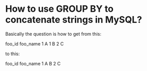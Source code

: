 
# How to use GROUP BY to concatenate strings in MySQL?

Basically the question is how to get from this:

foo_id   foo_name
1        A
1        B
2        C

to this:

foo_id   foo_name
1        A B
2        C


        